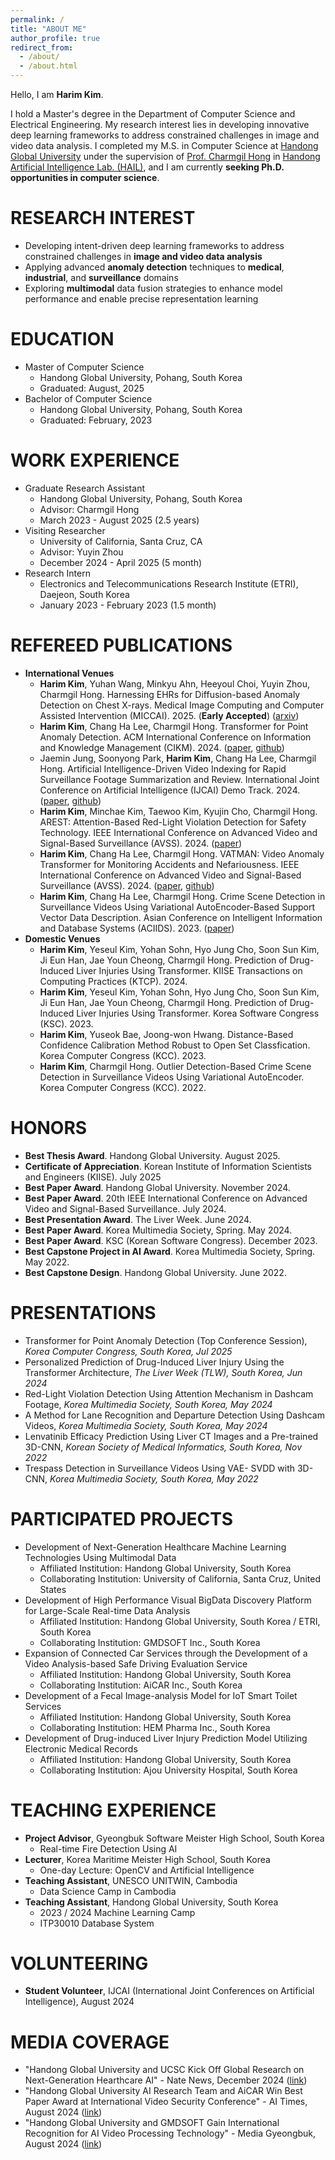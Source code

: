```yaml
---
permalink: /
title: "ABOUT ME"
author_profile: true
redirect_from: 
  - /about/
  - /about.html
---
```

Hello, I am **Harim Kim**.

I hold a Master's degree in the Department of Computer Science and Electrical Engineering. My research interest lies in developing innovative deep learning frameworks to address constrained challenges in image and video data analysis. I completed my M.S. in Computer Science at [Handong Global University](https://handong.edu/) under the supervision of [Prof. Charmgil Hong](https://charmgil.github.io/) in [Handong Artificial Intelligence Lab. (HAIL)](https://hail.handong.edu/), and I am currently **seeking Ph.D. opportunities in computer science**.

RESEARCH INTEREST
======
- Developing intent-driven deep learning frameworks to address constrained challenges in **image and video data analysis**
- Applying advanced **anomaly detection** techniques to **medical**, **industrial**, and **surveillance** domains
- Exploring **multimodal** data fusion strategies to enhance model performance and enable precise representation learning

EDUCATION
======
- Master of Computer Science
  - Handong Global University, Pohang, South Korea
  - Graduated: August, 2025
- Bachelor of Computer Science
  - Handong Global University, Pohang, South Korea
  - Graduated: February, 2023

WORK EXPERIENCE
======
- Graduate Research Assistant
  - Handong Global University, Pohang, South Korea
  - Advisor: Charmgil Hong
  - March 2023 - August 2025 (2.5 years)
- Visiting Researcher
  - University of California, Santa Cruz, CA
  - Advisor: Yuyin Zhou
  - December 2024 - April 2025 (5 month)
- Research Intern
  - Electronics and Telecommunications Research Institute (ETRI), Daejeon, South Korea
  - January 2023 - February 2023 (1.5 month)

REFEREED PUBLICATIONS
======
- **International Venues**
  - **Harim Kim**, Yuhan Wang, Minkyu Ahn, Heeyoul Choi, Yuyin Zhou, Charmgil Hong. Harnessing EHRs for Diffusion-based Anomaly Detection on Chest X-rays. Medical Image Computing and Computer Assisted Intervention (MICCAI). 2025. (**Early Accepted**) ([arxiv](https://arxiv.org/abs/2505.17311))
  - **Harim Kim**, Chang Ha Lee, Charmgil Hong. Transformer for Point Anomaly Detection. ACM International Conference on Information and Knowledge Management (CIKM). 2024. ([paper](https://dl.acm.org/doi/10.1145/3627673.3679859), [github](https://github.com/nth221/TransPAD))
  - Jaemin Jung, Soonyong Park, **Harim Kim**, Chang Ha Lee, Charmgil Hong. Artificial Intelligence-Driven Video Indexing for Rapid Surveillance Footage Summarization and Review. International Joint Conference on Artificial Intelligence (IJCAI) Demo Track. 2024. ([paper](https://www.ijcai.org/proceedings/2024/1009.pdf), [github](https://github.com/nth221/videx))
  - **Harim Kim**, Minchae Kim, Taewoo Kim, Kyujin Cho, Charmgil Hong. AREST: Attention-Based Red-Light Violation Detection for Safety Technology. IEEE International Conference on Advanced Video and Signal-Based Surveillance (AVSS). 2024. ([paper](https://ieeexplore.ieee.org/document/10672611))
  - **Harim Kim**, Chang Ha Lee, Charmgil Hong. VATMAN: Video Anomaly Transformer for Monitoring Accidents and Nefariousness. IEEE International Conference on Advanced Video and Signal-Based Surveillance (AVSS). 2024. ([paper](https://ieeexplore.ieee.org/document/10672570), [github](https://github.com/nth221/vatman))
  - **Harim Kim**, Chang Ha Lee, Charmgil Hong. Crime Scene Detection in Surveillance Videos Using Variational AutoEncoder-Based Support Vector Data Description. Asian Conference on Intelligent Information and Database Systems (ACIIDS). 2023. ([paper](https://link.springer.com/chapter/10.1007/978-3-031-42430-4_37))
- **Domestic Venues**
  - **Harim Kim**, Yeseul Kim, Yohan Sohn, Hyo Jung Cho, Soon Sun Kim, Ji Eun Han, Jae Youn Cheong, Charmgil Hong. Prediction of Drug-Induced Liver Injuries Using Transformer. KIISE Transactions on Computing Practices (KTCP). 2024.
  - **Harim Kim**, Yeseul Kim, Yohan Sohn, Hyo Jung Cho, Soon Sun Kim, Ji Eun Han, Jae Youn Cheong, Charmgil Hong. Prediction of Drug-Induced Liver Injuries Using Transformer. Korea Software Congress (KSC). 2023.
  - **Harim Kim**, Yuseok Bae, Joong-won Hwang. Distance-Based Confidence Calibration Method Robust to Open Set Classfication. Korea Computer Congress (KCC). 2023.
  - **Harim Kim**, Charmgil Hong. Outlier Detection-Based Crime Scene Detection in Surveillance Videos Using Variational AutoEncoder. Korea Computer Congress (KCC). 2022.

HONORS
======
- **Best Thesis Award**. Handong Global University. August 2025.
- **Certificate of Appreciation**. Korean Institute of Information Scientists and Engineers (KIISE). July 2025
- **Best Paper Award**. Handong Global University. November 2024.
- **Best Paper Award**. 20th IEEE International Conference on Advanced Video and Signal-Based Surveillance. July 2024.
- **Best Presentation Award**. The Liver Week. June 2024.
- **Best Paper Award**. Korea Multimedia Society, Spring. May 2024.
- **Best Paper Award**. KSC (Korean Software Congress). December 2023.
- **Best Capstone Project in AI Award**. Korea Multimedia Society, Spring. May 2022.
- **Best Capstone Design**. Handong Global University. June 2022.
 
PRESENTATIONS
======
- Transformer for Point Anomaly Detection (Top Conference Session), *Korea Computer Congress, South Korea, Jul 2025*
- Personalized Prediction of Drug-Induced Liver Injury Using the Transformer Architecture, *The Liver Week (TLW), South Korea, Jun 2024*
- Red-Light Violation Detection Using Attention Mechanism in Dashcam Footage, *Korea Multimedia Society, South Korea, May 2024*
- A Method for Lane Recognition and Departure Detection Using Dashcam Videos, *Korea Multimedia Society, South Korea, May 2024*
- Lenvatinib Efficacy Prediction Using Liver CT Images and a Pre-trained 3D-CNN, *Korean Society of Medical Informatics, South Korea, Nov 2022*
- Trespass Detection in Surveillance Videos Using VAE- SVDD with 3D-CNN, *Korea Multimedia Society, South Korea, May 2022*

PARTICIPATED PROJECTS
======
- Development of Next-Generation Healthcare Machine Learning Technologies Using Multimodal Data
  - Affiliated Institution: Handong Global University, South Korea
  - Collaborating Institution: University of California, Santa Cruz, United States
- Development of High Performance Visual BigData Discovery Platform for Large-Scale Real-time Data Analysis
  - Affiliated Institution: Handong Global University, South Korea / ETRI, South Korea
  - Collaborating Institution: GMDSOFT Inc., South Korea
- Expansion of Connected Car Services through the Development of a Video Analysis-based Safe Driving Evaluation Service
  - Affiliated Institution: Handong Global University, South Korea
  - Collaborating Institution: AiCAR Inc., South Korea
- Development of a Fecal Image-analysis Model for IoT Smart Toilet Services
  - Affiliated Institution: Handong Global University, South Korea
  - Collaborating Institution: HEM Pharma Inc., South Korea
- Development of Drug-induced Liver Injury Prediction Model Utilizing Electronic 
Medical Records
  - Affiliated Institution: Handong Global University, South Korea
  - Collaborating Institution: Ajou University Hospital, South Korea

TEACHING EXPERIENCE
======
- **Project Advisor**, Gyeongbuk Software Meister High School, South Korea
  - Real-time Fire Detection Using AI
- **Lecturer**, Korea Maritime Meister High School, South Korea
  - One-day Lecture: OpenCV and Artificial Intelligence
- **Teaching Assistant**, UNESCO UNITWIN, Cambodia
  - Data Science Camp in Cambodia
- **Teaching Assistant**, Handong Global University, South Korea
  - 2023 / 2024 Machine Learning Camp 
  - ITP30010 Database System

VOLUNTEERING
======
- **Student Volunteer**, IJCAI (International Joint Conferences on Artificial Intelligence), August 2024

MEDIA COVERAGE
======
- "Handong Global University and UCSC Kick Off Global Research on Next-Generation Hearthcare AI" - Nate News, December 2024 ([link](https://m.news.nate.com/view/20241231n06219?mid=m03&list=recent&cpcd=))
- "Handong Global University AI Research Team and AiCAR Win Best Paper Award at International Video Security Conference" - AI Times, August 2024 ([link](https://www.aitimes.kr/news/articleView.html?idxno=31894))
- "Handong Global University and GMDSOFT Gain International Recognition for AI Video Processing Technology" - Media Gyeongbuk, August 2024 ([link](http://www.mediagb.kr/news/view.php?idx=35347))


